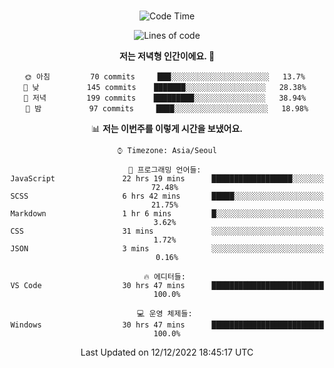 <div align="center">

<br />

 <!--START_SECTION:waka-->
![Code Time](http://img.shields.io/badge/Code%20Time-185%20hrs%2016%20mins-blue)

![Lines of code](https://img.shields.io/badge/%EC%A0%80%EB%8A%94%20%EC%97%AC%ED%83%9C%EA%B9%8C%EC%A7%80%20-278%20Thousand%20%EC%A4%84%EC%9D%98%20%EC%BD%94%EB%93%9C%EB%A5%BC%20%EC%9E%91%EC%84%B1%ED%96%88%EC%96%B4%EC%9A%94.-blue)

**저는 저녁형 인간이에요. 🦉** 

```text
🌞 아침         70 commits     ███░░░░░░░░░░░░░░░░░░░░░░   13.7% 
🌆 낮　         145 commits    ███████░░░░░░░░░░░░░░░░░░   28.38% 
🌃 저녁         199 commits    █████████░░░░░░░░░░░░░░░░   38.94% 
🌙 밤　         97 commits     ████░░░░░░░░░░░░░░░░░░░░░   18.98%

```


📊 **저는 이번주를 이렇게 시간을 보냈어요.** 

```text
⌚︎ Timezone: Asia/Seoul

💬 프로그래밍 언어들: 
JavaScript               22 hrs 19 mins      ██████████████████░░░░░░░   72.48% 
SCSS                     6 hrs 42 mins       █████░░░░░░░░░░░░░░░░░░░░   21.75% 
Markdown                 1 hr 6 mins         █░░░░░░░░░░░░░░░░░░░░░░░░   3.62% 
CSS                      31 mins             ░░░░░░░░░░░░░░░░░░░░░░░░░   1.72% 
JSON                     3 mins              ░░░░░░░░░░░░░░░░░░░░░░░░░   0.16%

🔥 에디터들: 
VS Code                  30 hrs 47 mins      █████████████████████████   100.0%

💻 운영 체제들: 
Windows                  30 hrs 47 mins      █████████████████████████   100.0%

```


 Last Updated on 12/12/2022 18:45:17 UTC
<!--END_SECTION:waka-->

</div>

